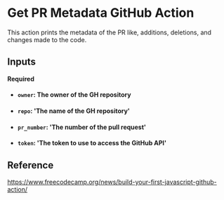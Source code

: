 # Get PR Metadata GitHub Action

This action prints the metadata of the PR like, additions, deletions, and changes made to the code. 

## Inputs

**Required**

- #### `owner`: The owner of the GH repository
- #### `repo`:  'The name of the GH repository'
- #### `pr_number`: 'The number of the pull request'
- #### `token`: 'The token to use to access the GitHub API'

## Reference 
https://www.freecodecamp.org/news/build-your-first-javascript-github-action/